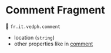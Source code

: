 # Comment Fragment

🔑 `fr.it.vedph.comment`

- location (`string`)
- other properties like in [comment](comment.md)
